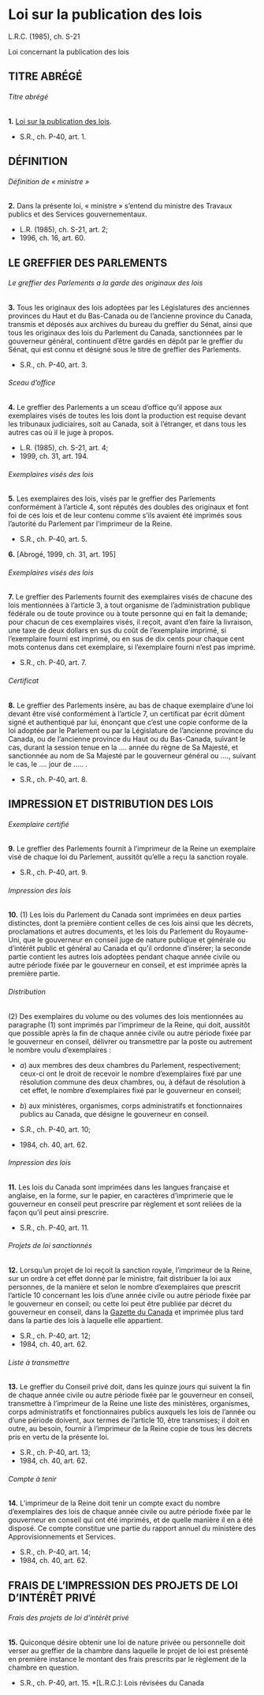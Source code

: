 # Loi sur la publication des lois

L.R.C. (1985), ch. S-21

Loi concernant la publication des lois

## TITRE ABRÉGÉ

###### Titre abrégé

**1.** [Loi sur la publication des lois](/canada/fra/lois/S/S-21.md).

  * S.R., ch. P-40, art. 1.

## DÉFINITION

###### Définition de « ministre »

**2.** Dans la présente loi, « ministre » s’entend du ministre des Travaux publics et des Services gouvernementaux.

  * L.R. (1985), ch. S-21, art. 2;
  * 1996, ch. 16, art. 60.

## LE GREFFIER DES PARLEMENTS

###### Le greffier des Parlements a la garde des originaux des lois

**3.** Tous les originaux des lois adoptées par les Législatures des anciennes provinces du Haut et du Bas-Canada ou de l’ancienne province du Canada, transmis et déposés aux archives du bureau du greffier du Sénat, ainsi que tous les originaux des lois du Parlement du Canada, sanctionnées par le gouverneur général, continuent d’être gardés en dépôt par le greffier du Sénat, qui est connu et désigné sous le titre de greffier des Parlements.

  * S.R., ch. P-40, art. 3.

###### Sceau d’office

**4.** Le greffier des Parlements a un sceau d’office qu’il appose aux exemplaires visés de toutes les lois dont la production est requise devant les tribunaux judiciaires, soit au Canada, soit à l’étranger, et dans tous les autres cas où il le juge à propos.

  * L.R. (1985), ch. S-21, art. 4;
  * 1999, ch. 31, art. 194.

###### Exemplaires visés des lois

**5.** Les exemplaires des lois, visés par le greffier des Parlements conformément à l’article 4, sont réputés des doubles des originaux et font foi de ces lois et de leur contenu comme s’ils avaient été imprimés sous l’autorité du Parlement par l’imprimeur de la Reine.

  * S.R., ch. P-40, art. 5.

**6.** [Abrogé, 1999, ch. 31, art. 195]

###### Exemplaires visés des lois

**7.** Le greffier des Parlements fournit des exemplaires visés de chacune des lois mentionnées à l’article 3, à tout organisme de l’administration publique fédérale ou de toute province ou à toute personne qui en fait la demande; pour chacun de ces exemplaires visés, il reçoit, avant d’en faire la livraison, une taxe de deux dollars en sus du coût de l’exemplaire imprimé, si l’exemplaire fourni est imprimé, ou en sus de dix cents pour chaque cent mots contenus dans cet exemplaire, si l’exemplaire fourni n’est pas imprimé.

  * S.R., ch. P-40, art. 7.

###### Certificat

**8.** Le greffier des Parlements insère, au bas de chaque exemplaire d’une loi devant être visé conformément à l’article 7, un certificat par écrit dûment signé et authentiqué par lui, énonçant que c’est une copie conforme de la loi adoptée par le Parlement ou par la Législature de l’ancienne province du Canada, ou de l’ancienne province du Haut ou du Bas-Canada, suivant le cas, durant la session tenue en la .... année du règne de Sa Majesté, et sanctionnée au nom de Sa Majesté par le gouverneur général ou ...., suivant le cas, le .... jour de ..... .

  * S.R., ch. P-40, art. 8.

## IMPRESSION ET DISTRIBUTION DES LOIS

###### Exemplaire certifié

**9.** Le greffier des Parlements fournit à l’imprimeur de la Reine un exemplaire visé de chaque loi du Parlement, aussitôt qu’elle a reçu la sanction royale.

  * S.R., ch. P-40, art. 9.

###### Impression des lois

**10.** (1) Les lois du Parlement du Canada sont imprimées en deux parties distinctes, dont la première contient celles de ces lois ainsi que les décrets, proclamations et autres documents, et les lois du Parlement du Royaume-Uni, que le gouverneur en conseil juge de nature publique et générale ou d’intérêt public et général au Canada et qu’il ordonne d’insérer; la seconde partie contient les autres lois adoptées pendant chaque année civile ou autre période fixée par le gouverneur en conseil, et est imprimée après la première partie.

###### Distribution

(2) Des exemplaires du volume ou des volumes des lois mentionnées au paragraphe (1) sont imprimés par l’imprimeur de la Reine, qui doit, aussitôt que possible après la fin de chaque année civile ou autre période fixée par le gouverneur en conseil, délivrer ou transmettre par la poste ou autrement le nombre voulu d’exemplaires :

  * _a_) aux membres des deux chambres du Parlement, respectivement; ceux-ci ont le droit de recevoir le nombre d’exemplaires fixé par une résolution commune des deux chambres, ou, à défaut de résolution à cet effet, le nombre d’exemplaires fixé par le gouverneur en conseil;

  * _b_) aux ministères, organismes, corps administratifs et fonctionnaires publics au Canada, que désigne le gouverneur en conseil.

  * S.R., ch. P-40, art. 10;
  * 1984, ch. 40, art. 62.

###### Impression des lois

**11.** Les lois du Canada sont imprimées dans les langues française et anglaise, en la forme, sur le papier, en caractères d’imprimerie que le gouverneur en conseil peut prescrire par règlement et sont reliées de la façon qu’il peut ainsi prescrire.

  * S.R., ch. P-40, art. 11.

###### Projets de loi sanctionnés

**12.** Lorsqu’un projet de loi reçoit la sanction royale, l’imprimeur de la Reine, sur un ordre à cet effet donné par le ministre, fait distribuer la loi aux personnes, de la manière et selon le nombre d’exemplaires que prescrit l’article 10 concernant les lois d’une année civile ou autre période fixée par le gouverneur en conseil; ou cette loi peut être publiée par décret du gouverneur en conseil, dans la [Gazette du Canada](http://www.gazette.gc.ca/) et imprimée plus tard dans la partie des lois à laquelle elle appartient.

  * S.R., ch. P-40, art. 12;
  * 1984, ch. 40, art. 62.

###### Liste à transmettre

**13.** Le greffier du Conseil privé doit, dans les quinze jours qui suivent la fin de chaque année civile ou autre période fixée par le gouverneur en conseil, transmettre à l’imprimeur de la Reine une liste des ministères, organismes, corps administratifs et fonctionnaires publics auxquels les lois de l’année ou d’une période doivent, aux termes de l’article 10, être transmises; il doit en outre, au besoin, fournir à l’imprimeur de la Reine copie de tous les décrets pris en vertu de la présente loi.

  * S.R., ch. P-40, art. 13;
  * 1984, ch. 40, art. 62.

###### Compte à tenir

**14.** L’imprimeur de la Reine doit tenir un compte exact du nombre d’exemplaires des lois de chaque année civile ou autre période fixée par le gouverneur en conseil qui ont été imprimés, et de quelle manière il en a été disposé. Ce compte constitue une partie du rapport annuel du ministère des Approvisionnements et Services.

  * S.R., ch. P-40, art. 14;
  * 1984, ch. 40, art. 62.

## FRAIS DE L’IMPRESSION DES PROJETS DE LOI D’INTÉRÊT PRIVÉ

###### Frais des projets de loi d’intérêt privé

**15.** Quiconque désire obtenir une loi de nature privée ou personnelle doit verser au greffier de la chambre dans laquelle le projet de loi est présenté en première instance le montant des frais prescrits par le règlement de la chambre en question.

  * S.R., ch. P-40, art. 15.
  *[L.R.C.]: Lois révisées du Canada
